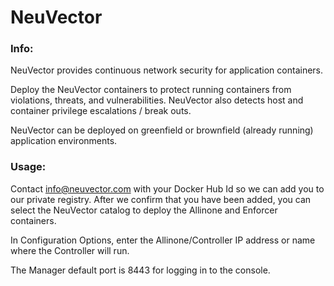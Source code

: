 # NeuVector

### Info:

NeuVector provides continuous network security for application containers. 

Deploy the NeuVector containers to protect running containers from violations, threats, and vulnerabilities. NeuVector also detects host and container privilege escalations / break outs.

NeuVector can be deployed on greenfield or brownfield (already running) application environments.

 
### Usage:

Contact <a style="color:red;font-weight:bold" href="mailto:info@neuvector.com?Subject=Rancher%20Catalog" target="_top">info@neuvector.com</a> with your Docker Hub Id so we can add you to our private registry.
After we confirm that you have been added, you can select the NeuVector catalog to deploy the Allinone and Enforcer containers.

In Configuration Options, enter the Allinone/Controller IP address or name where the Controller will run.

The Manager default port is 8443 for logging in to the console.
